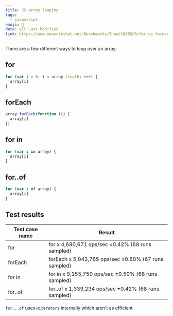 ```yaml
---
title: JS array looping
tags:
  - javascript
emoji: 🔁
date: git Last Modified
link: https://www.measurethat.net/Benchmarks/Show/18189/0/for-vs-foreach-vs-forin-vs-forof
---
```


There are a few different ways to loop over an array:

## for

```js
for (var i = 0; i < array.length; i++) {
  array[i]
}
```

## forEach

```js
array.forEach(function (i) {
  array[i]
})
```

## for in

```js
for (var i in array) {
  array[i]
}
```

## for..of

```js
for (var i of array) {
  array[i]
}
```

## Test results

| Test case name | Result                                               |
| -------------- | ---------------------------------------------------- |
| for            | for x 4,680,671 ops/sec ±0.42% (68 runs sampled)     |
| forEach        | forEach x 5,043,765 ops/sec ±0.60% (67 runs sampled) |
| for in         | for in x 9,155,750 ops/sec ±0.50% (68 runs sampled)  |
| for..of        | for..of x 1,339,234 ops/sec ±0.42% (68 runs sampled) |

`for...of` uses `@iterator`s internally which aren't as efficient
